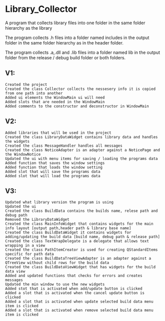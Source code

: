 # Library_Collector
A program that collects library files into one folder in the same folder hierarchy as the library

The program collects .h files into a folder named includes in the output folder in the same folder hierarchy as in the header folder.

The program collects .a,.dll and .lib files into a folder named lib in the output folder from the release / debug build folder or both folders. 

## V1:
```
Created the project
Created the class Collector collects the nessesery info it is copied from one path into another
Added ui elements the WindowMain ui will need
Added slots that are needed in the WindowMain
Added comments to the constructor and deconstructor in WindowMain
```
## V2:
```
Added libraries that will be used in the project
Created the class LibraryDataWidget contains library data and handles the widgets
Created the class MessageHandler handles all messages
Created the class NoticeAdapter is an adapter against a NoticePage and the WindowNotice
Updated the ui with menu items for saving / loading the programs data
Added function that saves the window settings
Added function that loads the window setting
Added slot that will save the programs data
Added slot that will load the programs data
```
## V3:
```
Updated what library version the program is using 
Updated the ui
Created the class BuildData contains the builds name, relese path and debug path
Removed the LibraryDataWidget
Created the class MainInfoWidget that contains widgets for the main info layout [output path,header path & library base name]
Created the class BuildDataWidget it contains widgets for adding/updating the build data [build name, debug path & release path]
Created the class TextWrapDelegate is a delegate that allows text wrapping in a view
Created the class PathItemCreator is used for creating QStandardItems specific for path data
Created the class BuildDataTreeViewAdapter is an adapter against a QTreeView without child rows for the build data
Created the class BuildDataViewWidget that has widgets for the build data view
Added and updated functions that checks for errors and creates messages 
Updated the min window to use the new widgets
Added stot that is activated when add/update button is clicked
Added a slot that is activated when the cancel update button is clicked
Added a slot that is activated when update selected build data menu item is clicked
Added a slot that is activated when remove selected build data menu item is clicked
```